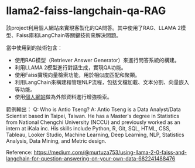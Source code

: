 # llama2-faiss-langchain-qa-RAG
該project利用個人網站來實現客製化的QA問答。其中使用了RAG、LLAMA 2模型、Faiss庫和LangChain等關鍵技術來解決問題。


當中使用到的技術包含：
* 使用RAG模型（Retriever Answer Generator）來進行問答系統的構建。
* 利用LLAMA 2模型進行對話生成，實現QA功能。
* 使用Faiss實現向量檢索功能，用於相似度匹配和聚類。
* 利用LangChain來構建和管理NLP流程，包括文檔加載、文本分割、向量嵌入等功能。
* 使用[個人網站](https://antiotseng.github.io/antio.github.io/)做為外部資料進行增強檢索。

範例輸出：
Q: Who is Antio Tseng?
A: Antio Tseng is a Data Analyst/Data Scientist based in Taipei, Taiwan. He has a Master's degree in Statistics from National Chengchi University (NCCU) and previously worked as an intern at iKala inc. His skills include Python, R, Git, SQL, HTML, CSS, Tableau, Looker Studio, Machine Learning, Deep Learning, NLP, Statistics Analysis, Data Mining, and Metric design.



Reference:
https://medium.com/@murtuza753/using-llama-2-0-faiss-and-langchain-for-question-answering-on-your-own-data-682241488476
